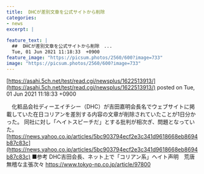 ```yaml
---
title:  DHCが差別文章を公式サイトから削除　  
categories:
- news
excerpt: |
  
feature_text: |
  ##  DHCが差別文章を公式サイトから削除　...
  Tue, 01 Jun 2021 11:18:33  +0900
feature_image: "https://picsum.photos/2560/600?image=733"
image: "https://picsum.photos/2560/600?image=733"
---
```


[https://asahi.5ch.net/test/read.cgi/newsplus/1622513913/](https://asahi.5ch.net/test/read.cgi/newsplus/1622513913/)
posted on Tue, 01 Jun 2021 11:18:33  +0900

<!--more-->

　化粧品会社ディーエイチシー（DHC）が吉田嘉明会長名でウェブサイトに掲載していた在日コリアンを差別する内容の文章が削除されていたことが1日分かった。 同社に対し「ヘイトスピーチだ」とする批判が相次ぎ、問題となっていた。 [https://news.yahoo.co.jp/articles/5bc903794ecf2e3c341d9618668eb8694b87c83c](https://news.yahoo.co.jp/articles/5bc903794ecf2e3c341d9618668eb8694b87c83c) ■参考 DHC吉田会長、ネット上で「コリアン系」ヘイト声明　荒唐無稽な主張次々 https://www.tokyo-np.co.jp/article/97800
